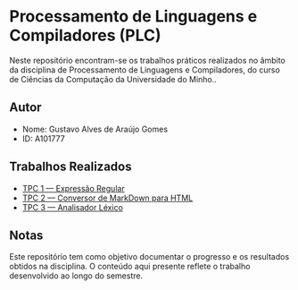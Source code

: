 # Processamento de Linguagens e Compiladores (PLC)

Neste repositório encontram-se os trabalhos práticos realizados no âmbito da disciplina de Processamento de Linguagens e Compiladores, do curso de Ciências da Computação da Universidade do Minho..

## Autor

* Nome: Gustavo Alves de Araújo Gomes
* ID: A101777

## Trabalhos Realizados

* [TPC 1 — Expressão Regular](./TPC1)
* [TPC 2 — Conversor de MarkDown para HTML](./TPC2)
* [TPC 3 — Analisador Léxico](./TPC3)

## Notas

Este repositório tem como objetivo documentar o progresso e os resultados obtidos na disciplina.
O conteúdo aqui presente reflete o trabalho desenvolvido ao longo do semestre.